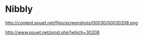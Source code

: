 # Nibbly
http://content.pouet.net/files/screenshots/00030/00030208.png

http://www.pouet.net/prod.php?which=30208
